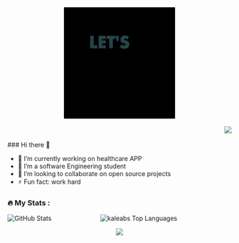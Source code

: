 <div id="header" align="center">
  <img src="giphy.gif" width="250" height="250"/>
</div>
<p align="right">
  <img src="https://komarev.com/ghpvc/?username=kaleab-kali&color=green"/>
</p>
### Hi there 👋
<ul>
  <li>🔭 I’m currently working on healthcare APP </li>
  <li>🌱 I’m a software Engineering student</li>
  <li>👯 I’m looking to collaborate on open source projects</li>
  <li>⚡ Fun fact: work hard</li>
  
</ul>

### :fire: My Stats :
<p><img src="https://github-readme-stats.vercel.app/api?username=kaleab-kali&amp;show_icons=true&theme=github_dark" alt="GitHub Stats">
<img src="https://github-readme-stats.vercel.app/api/top-langs?username=kaleab-kali&layout=compact&card_width=275&theme=github_dark&langs_count=20" alt="kaleabs Top Languages" align="right" width="295"></p>


<p align="center">
  <img src="https://capsule-render.vercel.app/api?type=waving&color=gradient&height=60&section=footer"/>
</p>




